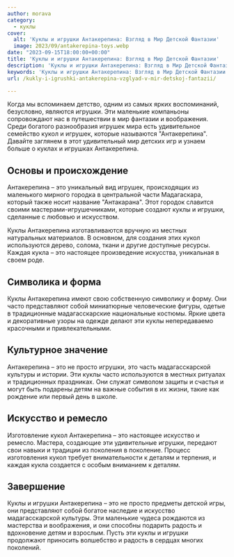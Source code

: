 ```yaml
---
author: morava
category:
  - куклы
cover:
  alt: 'Куклы и игрушки Антакерепина: Взгляд в Мир Детской Фантазии'
  image: 2023/09/antakerepina-toys.webp
date: "2023-09-15T18:00:00+00:00"
title: 'Куклы и игрушки Антакерепина: Взгляд в Мир Детской Фантазии'
description: 'Куклы и игрушки Антакерепина: Взгляд в Мир Детской Фантазии'
keywords: 'Куклы и игрушки Антакерепина: Взгляд в Мир Детской Фантазии'
url: /kukly-i-igrushki-antakerepina-vzglyad-v-mir-detskoj-fantazii/

---
```

Когда мы вспоминаем детство, одним из самых ярких воспоминаний, безусловно, являются игрушки. Эти маленькие компаньоны сопровождают нас в путешествии в мир фантазии и воображения. Среди богатого разнообразия игрушек мира есть удивительное семейство кукол и игрушек, которые называются "Антакерепина". Давайте заглянем в этот удивительный мир детских игр и узнаем больше о куклах и игрушках Антакерепина.

## Основы и происхождение

Антакерепина – это уникальный вид игрушек, происходящих из маленького мирного городка в центральной части Мадагаскара, который также носит название "Антакарана". Этот городок славится своими мастерами-игрушечниками, которые создают куклы и игрушки, сделанные с любовью и искусством.

Куклы Антакерепина изготавливаются вручную из местных натуральных материалов. В основном, для создания этих кукол используются дерево, солома, ткани и другие доступные ресурсы. Каждая кукла – это настоящее произведение искусства, уникальная в своем роде.

## Символика и форма

Куклы Антакерепина имеют свою собственную символику и форму. Они часто представляют собой миниатюрные человеческие фигуры, одетые в традиционные мадагасскарские национальные костюмы. Яркие цвета и декоративные узоры на одежде делают эти куклы непередаваемо красочными и привлекательными.

## Культурное значение

Антакерепина – это не просто игрушки, это часть мадагасскарской культуры и истории. Эти куклы часто используются в местных ритуалах и традиционных праздниках. Они служат символом защиты и счастья и могут быть подарены детям на важные события в их жизни, такие как рождение или первый день в школе.

## Искусство и ремесло

Изготовление кукол Антакерепина – это настоящее искусство и ремесло. Мастера, создающие эти удивительные игрушки, передают свои навыки и традиции из поколения в поколение. Процесс изготовления кукол требует внимательности к деталям и терпения, и каждая кукла создается с особым вниманием к деталям.

## Завершение

Куклы и игрушки Антакерепина – это не просто предметы детской игры, они представляют собой богатое наследие и искусство мадагасскарской культуры. Эти маленькие чудеса рождаются из мастерства и воображения, и они способны подарить радость и вдохновение детям и взрослым. Пусть эти куклы и игрушки продолжают приносить волшебство и радость в сердцах многих поколений.
